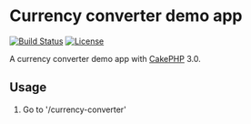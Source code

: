 # Currency converter demo app

[![Build Status](https://api.travis-ci.org/cakephp/app.png)](https://travis-ci.org/cakephp/app)
[![License](https://poser.pugx.org/cakephp/app/license.svg)](https://packagist.org/packages/cakephp/app)

A currency converter demo app with [CakePHP](http://cakephp.org) 3.0.

## Usage

1. Go to '/currency-converter'